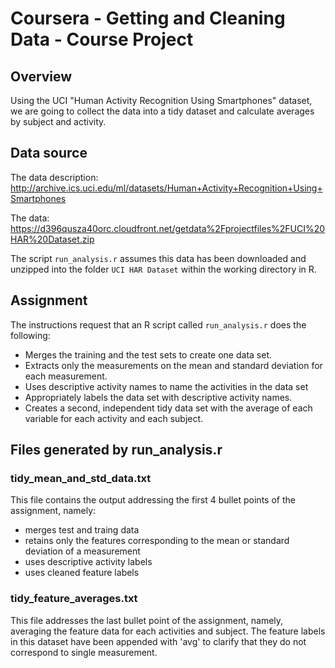 Coursera - Getting and Cleaning Data - Course Project
========================

## Overview

Using the UCI "Human Activity Recognition Using Smartphones" dataset, we are going to collect the data into a tidy dataset and calculate averages by subject and activity.


## Data source

The data description: 
http://archive.ics.uci.edu/ml/datasets/Human+Activity+Recognition+Using+Smartphones 

The data:
https://d396qusza40orc.cloudfront.net/getdata%2Fprojectfiles%2FUCI%20HAR%20Dataset.zip 

The script `run_analysis.r` assumes this data has been downloaded and unzipped into the folder `UCI HAR Dataset` within the working directory in R.

## Assignment

The instructions request that an R script called `run_analysis.r` does the following:
* Merges the training and the test sets to create one data set.
* Extracts only the measurements on the mean and standard deviation for each measurement. 
* Uses descriptive activity names to name the activities in the data set
* Appropriately labels the data set with descriptive activity names. 
* Creates a second, independent tidy data set with the average of each variable for each activity and each subject. 

## Files generated by run_analysis.r

### tidy_mean_and_std_data.txt
This file contains the output addressing the first 4 bullet points of the assignment, namely:
* merges test and traing data
* retains only the features corresponding to the mean or standard deviation of a measurement
* uses descriptive activity labels
* uses cleaned feature labels

### tidy_feature_averages.txt
This file addresses the last bullet point of the assignment, namely, averaging the feature data for each activities and subject. The feature labels in this dataset have been appended with 'avg' to clarify that they do not correspond to single measurement.



